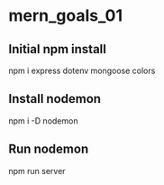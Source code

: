 # mern_goals_01

## Initial npm install
npm i express dotenv mongoose colors

## Install nodemon
npm i -D nodemon

## Run nodemon
npm run server

